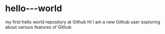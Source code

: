 # hello---world
my first hello world repository at Github
Hi I am a new Github user exploring about variuos features of Github

